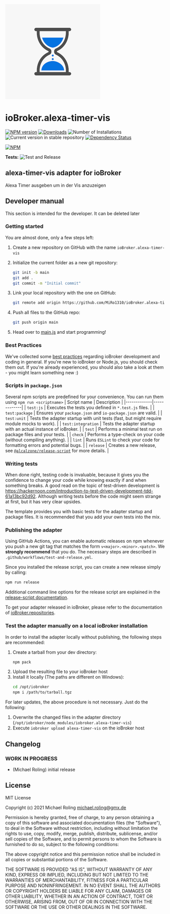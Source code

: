 ![Logo](admin/alexa-timer-vis.png)
# ioBroker.alexa-timer-vis

[![NPM version](https://img.shields.io/npm/v/iobroker.alexa-timer-vis.svg)](https://www.npmjs.com/package/iobroker.alexa-timer-vis)
[![Downloads](https://img.shields.io/npm/dm/iobroker.alexa-timer-vis.svg)](https://www.npmjs.com/package/iobroker.alexa-timer-vis)
![Number of Installations](https://iobroker.live/badges/alexa-timer-vis-installed.svg)
![Current version in stable repository](https://iobroker.live/badges/alexa-timer-vis-stable.svg)
[![Dependency Status](https://img.shields.io/david/MiRo1310/iobroker.alexa-timer-vis.svg)](https://david-dm.org/MiRo1310/iobroker.alexa-timer-vis)

[![NPM](https://nodei.co/npm/iobroker.alexa-timer-vis.png?downloads=true)](https://nodei.co/npm/iobroker.alexa-timer-vis/)

**Tests:** ![Test and Release](https://github.com/MiRo1310/ioBroker.alexa-timer-vis/workflows/Test%20and%20Release/badge.svg)

## alexa-timer-vis adapter for ioBroker

Alexa Timer ausgeben um in der Vis anzuzeigen

## Developer manual
This section is intended for the developer. It can be deleted later

### Getting started

You are almost done, only a few steps left:
1. Create a new repository on GitHub with the name `ioBroker.alexa-timer-vis`
1. Initialize the current folder as a new git repository:  
	```bash
	git init -b main
	git add .
	git commit -m "Initial commit"
	```
1. Link your local repository with the one on GitHub:  
	```bash
	git remote add origin https://github.com/MiRo1310/ioBroker.alexa-timer-vis
	```

1. Push all files to the GitHub repo:  
	```bash
	git push origin main
	```

1. Head over to [main.js](main.js) and start programming!

### Best Practices
We've collected some [best practices](https://github.com/ioBroker/ioBroker.repositories#development-and-coding-best-practices) regarding ioBroker development and coding in general. If you're new to ioBroker or Node.js, you should
check them out. If you're already experienced, you should also take a look at them - you might learn something new :)

### Scripts in `package.json`
Several npm scripts are predefined for your convenience. You can run them using `npm run <scriptname>`
| Script name | Description |
|-------------|-------------|
| `test:js` | Executes the tests you defined in `*.test.js` files. |
| `test:package` | Ensures your `package.json` and `io-package.json` are valid. |
| `test:unit` | Tests the adapter startup with unit tests (fast, but might require module mocks to work). |
| `test:integration` | Tests the adapter startup with an actual instance of ioBroker. |
| `test` | Performs a minimal test run on package files and your tests. |
| `check` | Performs a type-check on your code (without compiling anything). |
| `lint` | Runs `ESLint` to check your code for formatting errors and potential bugs. |
| `release` | Creates a new release, see [`@alcalzone/release-script`](https://github.com/AlCalzone/release-script#usage) for more details. |

### Writing tests
When done right, testing code is invaluable, because it gives you the 
confidence to change your code while knowing exactly if and when 
something breaks. A good read on the topic of test-driven development 
is https://hackernoon.com/introduction-to-test-driven-development-tdd-61a13bc92d92. 
Although writing tests before the code might seem strange at first, but it has very 
clear upsides.

The template provides you with basic tests for the adapter startup and package files.
It is recommended that you add your own tests into the mix.

### Publishing the adapter
Using GitHub Actions, you can enable automatic releases on npm whenever you push a new git tag that matches the form 
`v<major>.<minor>.<patch>`. We **strongly recommend** that you do. The necessary steps are described in `.github/workflows/test-and-release.yml`.

Since you installed the release script, you can create a new
release simply by calling:
```bash
npm run release
```
Additional command line options for the release script are explained in the
[release-script documentation](https://github.com/AlCalzone/release-script#command-line).

To get your adapter released in ioBroker, please refer to the documentation 
of [ioBroker.repositories](https://github.com/ioBroker/ioBroker.repositories#requirements-for-adapter-to-get-added-to-the-latest-repository).

### Test the adapter manually on a local ioBroker installation
In order to install the adapter locally without publishing, the following steps are recommended:
1. Create a tarball from your dev directory:  
	```bash
	npm pack
	```
1. Upload the resulting file to your ioBroker host
1. Install it locally (The paths are different on Windows):
	```bash
	cd /opt/iobroker
	npm i /path/to/tarball.tgz
	```

For later updates, the above procedure is not necessary. Just do the following:
1. Overwrite the changed files in the adapter directory (`/opt/iobroker/node_modules/iobroker.alexa-timer-vis`)
1. Execute `iobroker upload alexa-timer-vis` on the ioBroker host

## Changelog
<!--
	Placeholder for the next version (at the beginning of the line):
	### **WORK IN PROGRESS**
-->

### **WORK IN PROGRESS**
* (Michael Roling) initial release

## License
MIT License

Copyright (c) 2021 Michael Roling <michael.roling@gmx.de>

Permission is hereby granted, free of charge, to any person obtaining a copy
of this software and associated documentation files (the "Software"), to deal
in the Software without restriction, including without limitation the rights
to use, copy, modify, merge, publish, distribute, sublicense, and/or sell
copies of the Software, and to permit persons to whom the Software is
furnished to do so, subject to the following conditions:

The above copyright notice and this permission notice shall be included in all
copies or substantial portions of the Software.

THE SOFTWARE IS PROVIDED "AS IS", WITHOUT WARRANTY OF ANY KIND, EXPRESS OR
IMPLIED, INCLUDING BUT NOT LIMITED TO THE WARRANTIES OF MERCHANTABILITY,
FITNESS FOR A PARTICULAR PURPOSE AND NONINFRINGEMENT. IN NO EVENT SHALL THE
AUTHORS OR COPYRIGHT HOLDERS BE LIABLE FOR ANY CLAIM, DAMAGES OR OTHER
LIABILITY, WHETHER IN AN ACTION OF CONTRACT, TORT OR OTHERWISE, ARISING FROM,
OUT OF OR IN CONNECTION WITH THE SOFTWARE OR THE USE OR OTHER DEALINGS IN THE
SOFTWARE.